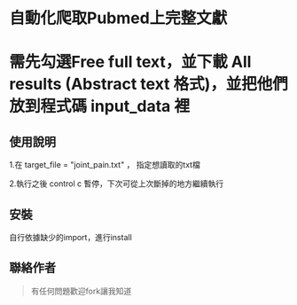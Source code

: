 
# 自動化爬取Pubmed上完整文獻
# 需先勾選Free full text，並下載 All results (Abstract text 格式)，並把他們放到程式碼 input_data 裡


## 使用說明
1.在 target_file = "joint_pain.txt" ， 指定想讀取的txt檔

2.執行之後 control c 暫停，下次可從上次斷掉的地方繼續執行

## 安裝

自行依據缺少的import，進行install

## 聯絡作者

>  有任何問題歡迎fork讓我知道
